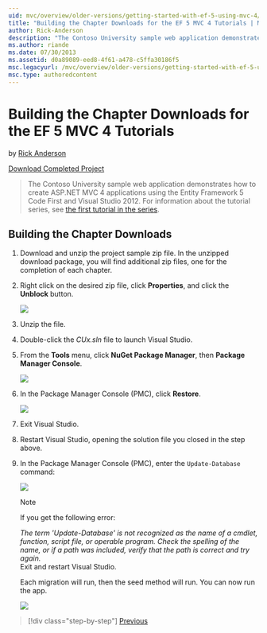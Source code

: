 ```yaml
---
uid: mvc/overview/older-versions/getting-started-with-ef-5-using-mvc-4/building-the-ef5-mvc4-chapter-downloads
title: "Building the Chapter Downloads for the EF 5 MVC 4 Tutorials | Microsoft Docs"
author: Rick-Anderson
description: "The Contoso University sample web application demonstrates how to create ASP.NET MVC 4 applications using the Entity Framework 5 Code First and Visual Studio..."
ms.author: riande
ms.date: 07/30/2013
ms.assetid: d0a89089-eed8-4f61-a478-c5ffa30186f5
msc.legacyurl: /mvc/overview/older-versions/getting-started-with-ef-5-using-mvc-4/building-the-ef5-mvc4-chapter-downloads
msc.type: authoredcontent
---
```

# Building the Chapter Downloads for the EF 5 MVC 4 Tutorials

by [Rick Anderson]((https://twitter.com/RickAndMSFT))

[Download Completed Project](http://code.msdn.microsoft.com/Getting-Started-with-dd0e2ed8)

> The Contoso University sample web application demonstrates how to create ASP.NET MVC 4 applications using the Entity Framework 5 Code First and Visual Studio 2012. For information about the tutorial series, see [the first tutorial in the series](creating-an-entity-framework-data-model-for-an-asp-net-mvc-application.md).

## Building the Chapter Downloads

1. Download and unzip the  project sample zip file. In the unzipped download package, you will find additional zip files, one for the completion of each chapter.
2. Right click on the desired zip file, click **Properties**, and click the **Unblock** button.  
  
    ![](building-the-ef5-mvc4-chapter-downloads/_static/image1.png)
3. Unzip the file.
4. Double-click the *CUx.sln* file to launch Visual Studio.
5. From the **Tools** menu, click **NuGet Package Manager**, then **Package Manager Console**.  
  
    ![](building-the-ef5-mvc4-chapter-downloads/_static/image2.png)
6. In the Package Manager Console (PMC), click **Restore**.  
  
    ![](building-the-ef5-mvc4-chapter-downloads/_static/image3.png)
7. Exit Visual Studio.
8. Restart Visual Studio, opening the solution file you closed in the step above.
9. In the Package Manager Console (PMC), enter the `Update-Database` command:  
  
    ![](building-the-ef5-mvc4-chapter-downloads/_static/image4.png)  

    > [!NOTE]
    > If you get the following error:  
    >   
    >  *The term 'Update-Database' is not recognized as the name of a cmdlet, function, script file, or operable program. Check the spelling of the name, or if a path was included, verify that the path is correct and try again.*  
    > Exit and restart Visual Studio.

    Each migration will run, then the seed method will run. You can now run the app.

    ![](building-the-ef5-mvc4-chapter-downloads/_static/image5.png)

> [!div class="step-by-step"]
> [Previous](advanced-entity-framework-scenarios-for-an-mvc-web-application.md)

